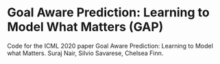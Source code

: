 # Goal Aware Prediction: Learning to Model What Matters (GAP)

Code for the ICML 2020 paper Goal Aware Prediction: Learning to Model what Matters. Suraj Nair, Silvio Savarese, Chelsea Finn.

